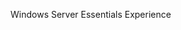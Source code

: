 <Token xmlns:xlink="http://www.w3.org/1999/xlink">Windows Server Essentials Experience</Token>

<!--HONumber=Jul16_HO3-->


